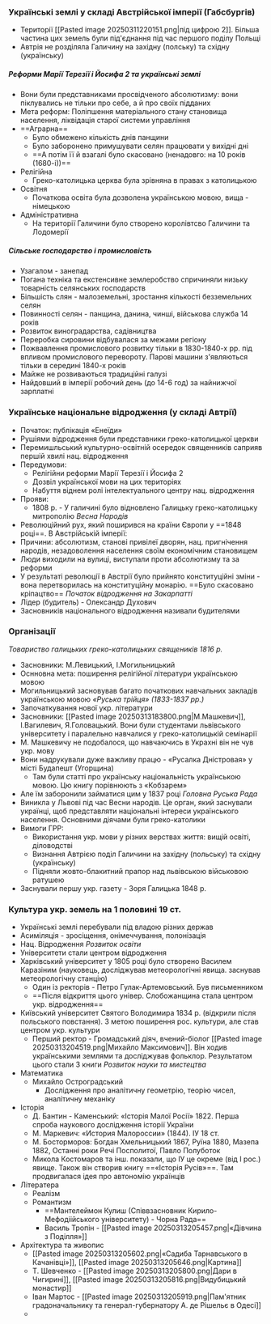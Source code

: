 ### Українські землі у складі Австрійської імперії (Габсбургів)
- Території [[Pasted image 20250311220151.png|під цифрою 2]]. Більша частина цих земель були під'єднання під час першого поділу Польщі
- Автрія не розділяла Галичину на західну (полську) та східну (українську)
##### *Реформи Марії Терезії і Йосифа 2 та українські землі*
- Вони були представниками просвідченого абсолютизму: вони піклувались не тільки про себе, а й про своїх підданих
- Мета реформ: Поліпшення матеріального стану становища населення, ліквідація старої системи управління
- ==Аграрна==
	- Було обмежено кількість днів панщини
	- Було заборонено примушувати селян працювати у вихідні дні
	- ==А потім її й взагалі було скасовано (ненадовго: на 10 років (1680-і))==
- Релігійна
	- Греко-католицька церква була зрівняна в правах з католицькою
- Освітня
	- Початкова освіта була дозволена українською мовою, вища - німецькою
- Адміністративна
	- На території Галичини було створено королівтсво Галичини та Лодомерії
##### *Сільське господарство і промисловість*
- Узагалом - занепад
- Погана техніка та екстенсивне землеробство спричиняли низьку товарність селянських господарств
- Більшість слян - малоземельні, зростання кількості безземельних селян
- Повинності селян - панщина, данина, чинші, військова служба 14 років
- Розвиток виноградарства, садівництва
- Переробка сировини відбувалася за межами регіону
- Пожвавлення промислового розвитку тільки в 1830-1840-х рр. під впливом промислового перевороту. Парові машини з'являються тільки в середині 1840-х років
- Майже не розвиваються традиційні галузі
- Найдовший в імперії робочий день (до 14-6 год) за найнижчої зарплатні
### Українське національне відродження (у складі Автрії)
- Початок: публікація «Енеїди»
- Рушіями відродження були представники греко-католицької церкви
- Перемишльський культурно-освітній осередок священників саприяв першій хвилі нац. відродження
- Передумови:
	- Релігійни реформи Марії Терезії і Йосифа 2 
	- Дозвіл української мови на цих територіях
	- Набуття віднем ролі інтелектуального центру нац. відродження 
- Прояви:
	- 1808 р. - У галичині було відновлено Галицьку греко-католицьку митрополію
*Весна Народів*
- Революційний рух, який поширився на країни Європи у ==1848 році==. В Австрійській імперії:
- Причини: абсолютизм, станові привілеї дворян, нац. пригнічення народів, незадоволення населення своїм економічним становищем
- Люди виходили на вулиці, виступали проти абсолютизму та за реформи
- У результаті революції в Австрії було прийнято конституційні зміни - вона перетворилась на конституційну монарію. ==Було скасовано кріпацтво==
*Початок відродження на Закарпатті*
- Лідер (будитель) - Олександр Духович
- Засновників національного відродження називали будителями
### Організації
*Товариство галицьких греко-католицьких священиків 1816 р.*
- Засновники: М.Левицький, І.Могильницький
- Оснновна мета: поширення релігійної літератури українською мовою
- Могильницький засновував багато початкових навчальних закладів українською мовою
*«Руська трійця» (1833-1837 рр.)*
- Започаткування нової укр. літератури
- Засновники: [[Pasted image 20250313183800.png|М.Машкевич]], І.Вагилевич, Я.Головацький. Вони були студентами львівського університету і паралельно навчалися у греко-католицькій семінарії
- М. Машкевичу не подобалося, що навчаючись в Украхні він не чув укр. мову
- Вони надрукували дуже важливу працю - «Русалка Дністровая» у місті Будапешт (Угорщина)
	- Там були статті про українську національність українською мовою. Цю книгу порівнюють з «Кобзарем»
- Але їм заборонили займатися цим у 1837 році
*Головна Руська Рада*
- Виникла у Львові під час Весни народів. Це орган, який заснували українці, щоб представляти національні інтереси українського населення. Основними діячами були греко-католики
- Вимоги ГРР:
	- Використання укр. мови у різних верствах життя: вищій освіті, діловодстві
	- Визнання Автрією поділ Галичини на західну (польську) та східну (українську)
	- Підняли жовто-блакитний прапор над львівською військовою ратушею
- Заснували першу укр. газету - Зоря Галицька 1848 р.
### Культура укр. земель на 1 половині 19 ст.
- Українські землі перебували під владою різних держав
- Асиміляція - зросіщення, онімеччування, полонізація
- Нац. Відродження
*Розвиток освіти*
- Університети стали центром відродження
- Харківський університет у 1805 році було створено Василем Каразіним (науковець, досліджував метеорологічні явища. заснував метеорологічну станцію)
	- Один із ректорів - Петро Гулак-Артемовський. Був письменником
	- ==Після відкриття цього універ. Слобожанщина стала центром укр. відродження==
- Київський університет Святого Володимира 1834 р. (відкрили після польського повстання). З метою поширення рос. культури, але став центром укр. культури
	- Перший ректор - Громадський діяч, вчений-біолог [[Pasted image 20250313204519.png|Михайло Максимович]]. Він ходив українськими землями та досліджував фольклор. Результатом цього стали 3 книги
*Розвиток науки та мистецтва*
- Математика
	- Михайло Остроградський
		- Дослідження про аналітичну геометрію, теорію чисел, аналітичну механіку
- Історія
	- Д. Бантин - Каменський: «Історія Малої Росії» 1822. Перша спроба наукового дослідження історії України
	- М. Маркевич: «История Малороссии» (1844). ІУ 18 ст.
	- М. Босторморов: Богдан Хмельницький 1867, Руїна 1880, Мазепа 1882, Останні роки Речі Посполитої, Павло Полуботок
	- Микола Костомаров та інш. показали, що ІУ це окреме (від І рос.) явище. Також він створив книгу ==«Історія Русів»==. Там продвигалася ідея про автономію українців
- Літератера
	- Реалізм
	- Романтизм
		- ==Мантелеймон Кулиш (Співвзасновник Кирило-Мефодіійського університету) - Чорна Рада==
		- Василь Тропін - [[Pasted image 20250313205457.png|«Дівчина з Поділля»]]
- Архітектура та живопис
	- [[Pasted image 20250313205602.png|«Садиба Тарнавського в Качанівці»]], [[Pasted image 20250313205646.png|Картина]]
	- Т. Шевченко - [[Pasted image 20250313205800.png|Дари в Чигирині]], [[Pasted image 20250313205816.png|Видубицький монастир]]
	- Іван Мартос - [[Pasted image 20250313205919.png|Пам'ятник градоначальнику та генерал-губернатору А. де Рішельє в Одесі]]
	- 